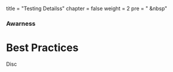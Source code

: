 
title = "Testing Detailss"
chapter = false
weight = 2
pre = "<i class='fas fa-microscope'></i> &nbsp"


### Awarness

# Best Practices

Disc
